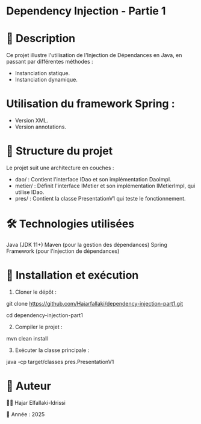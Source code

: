 # Dependency Injection - Partie 1

# 📌 Description
Ce projet illustre l'utilisation de l'Injection de Dépendances en Java, en passant par différentes méthodes :


 * Instanciation statique.
 * Instanciation dynamique.

# Utilisation du framework Spring :
 * Version XML.
 * Version annotations.

# 📂 Structure du projet
Le projet suit une architecture en couches :

 * dao/ : Contient l'interface IDao et son implémentation DaoImpl.
 * metier/ : Définit l'interface IMetier et son implémentation IMetierImpl, qui utilise IDao.
 * pres/ : Contient la classe PresentationV1 qui teste le fonctionnement.

# 🛠️ Technologies utilisées
Java (JDK 11+)
Maven (pour la gestion des dépendances)
Spring Framework (pour l'injection de dépendances)

# 🚀 Installation et exécution
 1. Cloner le dépôt :



git clone https://github.com/Hajarfallaki/dependency-injection-part1.git

cd dependency-injection-part1

 2. Compiler le projet :

 mvn clean install

3. Exécuter la classe principale :

 java -cp target/classes pres.PresentationV1

# 📜 Auteur
👩‍💻 Hajar Elfallaki-Idrissi

📅 Année : 2025
